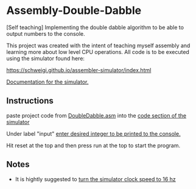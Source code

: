 # Assembly-Double-Dabble
[Self teaching] Implementing the double dabble algorithm to be able to output numbers to the console.

This project was created with the intent of teaching myself assembly and learning more about low level CPU operations. All code is to be executed using the simulator found here:

https://schweigi.github.io/assembler-simulator/index.html

[Documentation for the simulator.](https://schweigi.github.io/assembler-simulator/instruction-set.html)

## Instructions

paste project code from [DoubleDabble.asm](https://github.com/SleepingFox88/Assembly-Double-Dabble/blob/master/DoubleDabble.asm) into the [code section of the simulator](https://schweigi.github.io/assembler-simulator/index.html)

Under label "input" [enter desired integer to be printed to the console.
](https://i.imgur.com/VTore8x.png)

Hit reset at the top and then press run at the top to start the program.

## Notes

- It is hightly suggested to [turn the simulator clock speed to 16 hz](https://i.imgur.com/BSKkctX.png)
